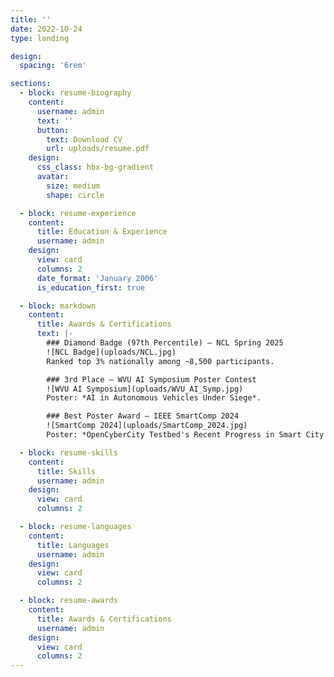 ```yaml
---
title: ''
date: 2022-10-24
type: landing

design:
  spacing: '6rem'

sections:
  - block: resume-biography
    content:
      username: admin
      text: ''
      button:
        text: Download CV
        url: uploads/resume.pdf
    design:
      css_class: hbx-bg-gradient
      avatar:
        size: medium
        shape: circle

  - block: resume-experience
    content:
      title: Education & Experience
      username: admin
    design:
      view: card
      columns: 2
      date_format: 'January 2006'
      is_education_first: true

  - block: markdown
    content:
      title: Awards & Certifications
      text: |-
        ### Diamond Badge (97th Percentile) – NCL Spring 2025  
        ![NCL Badge](uploads/NCL.jpg)  
        Ranked top 3% nationally among ~8,500 participants.  

        ### 3rd Place – WVU AI Symposium Poster Contest  
        ![WVU AI Symposium](uploads/WVU_AI_Symp.jpg)  
        Poster: *AI in Autonomous Vehicles Under Siege*.  

        ### Best Poster Award – IEEE SmartComp 2024  
        ![SmartComp 2024](uploads/SmartComp_2024.jpg)  
        Poster: *OpenCyberCity Testbed's Recent Progress in Smart City Management*.  

  - block: resume-skills
    content:
      title: Skills
      username: admin
    design:
      view: card
      columns: 2

  - block: resume-languages
    content:
      title: Languages
      username: admin
    design:
      view: card
      columns: 2

  - block: resume-awards
    content:
      title: Awards & Certifications
      username: admin
    design:
      view: card
      columns: 2
---
```

